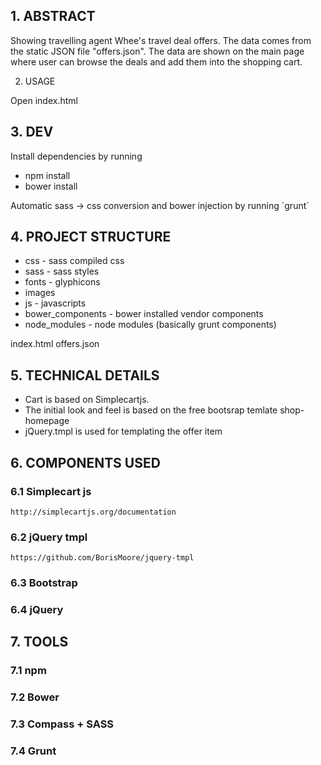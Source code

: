 ## 1. ABSTRACT

Showing travelling agent Whee's travel deal offers. The data comes from the static JSON file "offers.json".
The data are shown on the main page where user can browse the deals and add them into the shopping cart. 

2. USAGE

Open index.html

## 3. DEV

Install dependencies by running
* npm install
* bower install

Automatic sass -> css conversion and bower injection by running 
´grunt´

## 4. PROJECT STRUCTURE

+ css - sass compiled css
+ sass - sass styles
+ fonts - glyphicons
+ images
+ js - javascripts
+ bower_components - bower installed vendor components
+ node_modules - node modules (basically grunt components)

index.html
offers.json 

## 5. TECHNICAL DETAILS

* Cart is based on Simplecartjs.
* The initial look and feel is based on the free bootsrap temlate shop-homepage
* jQuery.tmpl is used for templating the offer item
 

## 6. COMPONENTS USED
	
### 6.1 Simplecart js
	http://simplecartjs.org/documentation

### 6.2 jQuery tmpl
	https://github.com/BorisMoore/jquery-tmpl

### 6.3 Bootstrap

### 6.4 jQuery

## 7. TOOLS

### 7.1 npm

### 7.2 Bower

### 7.3 Compass + SASS

### 7.4 Grunt


